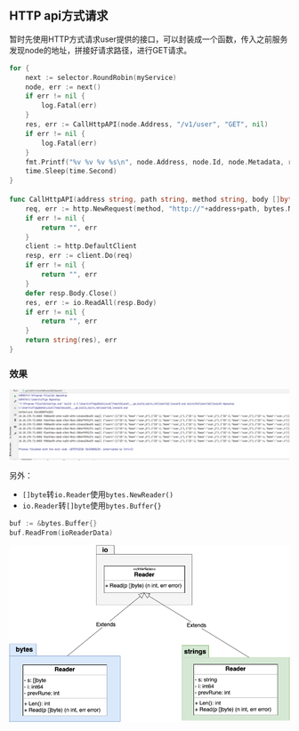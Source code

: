 ## HTTP api方式请求
暂时先使用HTTP方式请求user提供的接口，可以封装成一个函数，传入之前服务发现node的地址，拼接好请求路径，进行GET请求。
```go
for {
    next := selector.RoundRobin(myService)
    node, err := next()
    if err != nil {
        log.Fatal(err)
    }
    res, err := CallHttpAPI(node.Address, "/v1/user", "GET", nil)
    if err != nil {
        log.Fatal(err)
    }
    fmt.Printf("%v %v %v %s\n", node.Address, node.Id, node.Metadata, res)
    time.Sleep(time.Second)
}

func CallHttpAPI(address string, path string, method string, body []byte) (string, error) {
	req, err := http.NewRequest(method, "http://"+address+path, bytes.NewReader(body))
	if err != nil {
		return "", err
	}
	client := http.DefaultClient
	resp, err := client.Do(req)
	if err != nil {
		return "", err
	}
	defer resp.Body.Close()
	res, err := io.ReadAll(resp.Body)
	if err != nil {
		return "", err
	}
	return string(res), err
}
```
### 效果
![img_9.png](img_9.png)

另外：
- `[]byte`转`io.Reader`使用`bytes.NewReader()`
- `io.Reader`转`[]byte`使用`bytes.Buffer{}`
```go
buf := &bytes.Buffer{}
buf.ReadFrom(ioReaderData)
```
![img_10.png](img_10.png)